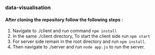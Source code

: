 ### data-visualisation

#### After cloning the repository follow the following steps : 
1. Navigate to ./client and run command ```npm install```
2. In the same ./client directory, To start the client side run ```npm start```
3. For server side remain in the root directory and run ```npm install```.
4. Then navigate to ./server and run ```node app.js``` to run the server.
